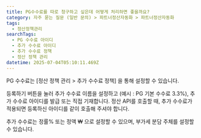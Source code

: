 ```yaml
---
title: PG수수료를 따로 청구하고 싶은데 어떻게 처리하면 좋을까요?
category: 자주 묻는 질문 (일반 문의) > 파트너정산자동화 > 파트너정산자동화
tags:
  - 정산정책관리
searchTags:
  - PG 수수료 아이디
  - 추가 수수료 아이디
  - 추가 수수료 정책
  - 정산 정책 관리
datetime: 2025-07-04T05:10:11.469Z
---
```


PG 수수료는 \[정산 정책 관리 > 추가 수수료 정책] 을 통해 설정할 수 있습니다.

등록하기 버튼을 눌러 추가 수수료 이름을 설정하고 (예시 : PG 기본 수수료 3.3%), 추가 수수료 아이디를 발급 또는 직접 기재합니다. 정산 API를 호출할 때, 추가 수수료가 적용되면 등록하신 아이디를 같이 호출해 주셔야 합니다.

추가 수수료는 정률% 또는 정액 ₩ 으로 설정할 수 있으며, 부가세 분담 주체를 설정할 수 있습니다.
